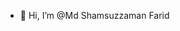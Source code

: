 - 👋 Hi, I’m @Md Shamsuzzaman Farid
<!---
shamsuzzamanfaridbd/shamsuzzamanfaridbd is a ✨ personal ✨ repository because its `README.md` (this file) appears on your GitHub profile.
You can click the Preview link to take a look at your changes.
--->
